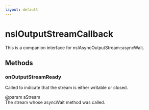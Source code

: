 ```yaml
---
layout: default
---
```


# nsIOutputStreamCallback #
  
This is a companion interface for nsIAsyncOutputStream::asyncWait.  
  

## Methods ##

### onOutputStreamReady ###
  
Called to indicate that the stream is either writable or closed.  
  
@param aStream  
       The stream whose asyncWait method was called.  
  
